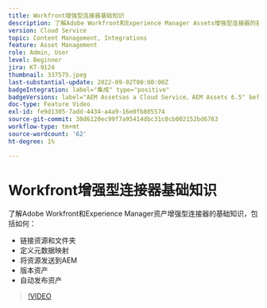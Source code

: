 ```yaml
---
title: Workfront增强型连接器基础知识
description: 了解Adobe Workfront和Experience Manager Assets增强型连接器的基础知识。
version: Cloud Service
topic: Content Management, Integrations
feature: Asset Management
role: Admin, User
level: Beginner
jira: KT-9124
thumbnail: 337575.jpeg
last-substantial-update: 2022-09-02T00:00:00Z
badgeIntegration: label="集成" type="positive"
badgeVersions: label="AEM Assetsas a Cloud Service、AEM Assets 6.5" before-title="false"
doc-type: Feature Video
exl-id: fe9d1305-7add-4434-a4a9-16e0fb805574
source-git-commit: 30d6120ec99f7a95414dbc31c0cb002152bd6763
workflow-type: tm+mt
source-wordcount: '62'
ht-degree: 1%

---
```


# Workfront增强型连接器基础知识

了解Adobe Workfront和Experience Manager资产增强型连接器的基础知识，包括如何：

+ 链接资源和文件夹
+ 定义元数据映射
+ 将资源发送到AEM
+ 版本资产
+ 自动发布资产

>[!VIDEO](https://video.tv.adobe.com/v/337575?quality=12&learn=on)
